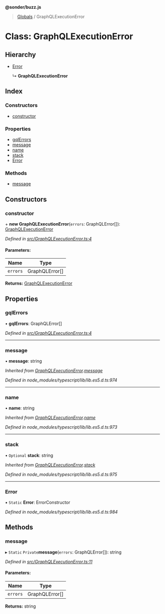 **@sonder/buzz.js**

> [Globals](../README.md) / GraphQLExecutionError

# Class: GraphQLExecutionError

## Hierarchy

- [Error](graphqlexecutionerror.md#error)

  ↳ **GraphQLExecutionError**

## Index

### Constructors

- [constructor](graphqlexecutionerror.md#constructor)

### Properties

- [gqlErrors](graphqlexecutionerror.md#gqlerrors)
- [message](graphqlexecutionerror.md#message)
- [name](graphqlexecutionerror.md#name)
- [stack](graphqlexecutionerror.md#stack)
- [Error](graphqlexecutionerror.md#error)

### Methods

- [message](graphqlexecutionerror.md#message)

## Constructors

### constructor

\+ **new GraphQLExecutionError**(`errors`: GraphQLError[]): [GraphQLExecutionError](graphqlexecutionerror.md)

_Defined in [src/GraphQLExecutionError.ts:4](https://github.com/Flatbook/buzz.js/blob/2a61bf4/src/GraphQLExecutionError.ts#L4)_

#### Parameters:

| Name     | Type           |
| -------- | -------------- |
| `errors` | GraphQLError[] |

**Returns:** [GraphQLExecutionError](graphqlexecutionerror.md)

## Properties

### gqlErrors

• **gqlErrors**: GraphQLError[]

_Defined in [src/GraphQLExecutionError.ts:4](https://github.com/Flatbook/buzz.js/blob/2a61bf4/src/GraphQLExecutionError.ts#L4)_

---

### message

• **message**: string

_Inherited from [GraphQLExecutionError](graphqlexecutionerror.md).[message](graphqlexecutionerror.md#message)_

_Defined in node_modules/typescript/lib/lib.es5.d.ts:974_

---

### name

• **name**: string

_Inherited from [GraphQLExecutionError](graphqlexecutionerror.md).[name](graphqlexecutionerror.md#name)_

_Defined in node_modules/typescript/lib/lib.es5.d.ts:973_

---

### stack

• `Optional` **stack**: string

_Inherited from [GraphQLExecutionError](graphqlexecutionerror.md).[stack](graphqlexecutionerror.md#stack)_

_Defined in node_modules/typescript/lib/lib.es5.d.ts:975_

---

### Error

▪ `Static` **Error**: ErrorConstructor

_Defined in node_modules/typescript/lib/lib.es5.d.ts:984_

## Methods

### message

▸ `Static` `Private`**message**(`errors`: GraphQLError[]): string

_Defined in [src/GraphQLExecutionError.ts:11](https://github.com/Flatbook/buzz.js/blob/2a61bf4/src/GraphQLExecutionError.ts#L11)_

#### Parameters:

| Name     | Type           |
| -------- | -------------- |
| `errors` | GraphQLError[] |

**Returns:** string
